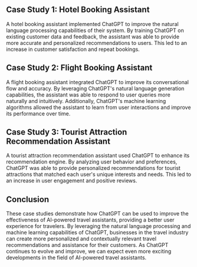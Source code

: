 
Case Study 1: Hotel Booking Assistant
-------------------------------------

A hotel booking assistant implemented ChatGPT to improve the natural language processing capabilities of their system. By training ChatGPT on existing customer data and feedback, the assistant was able to provide more accurate and personalized recommendations to users. This led to an increase in customer satisfaction and repeat bookings.

Case Study 2: Flight Booking Assistant
--------------------------------------

A flight booking assistant integrated ChatGPT to improve its conversational flow and accuracy. By leveraging ChatGPT's natural language generation capabilities, the assistant was able to respond to user queries more naturally and intuitively. Additionally, ChatGPT's machine learning algorithms allowed the assistant to learn from user interactions and improve its performance over time.

Case Study 3: Tourist Attraction Recommendation Assistant
---------------------------------------------------------

A tourist attraction recommendation assistant used ChatGPT to enhance its recommendation engine. By analyzing user behavior and preferences, ChatGPT was able to provide personalized recommendations for tourist attractions that matched each user's unique interests and needs. This led to an increase in user engagement and positive reviews.

Conclusion
----------

These case studies demonstrate how ChatGPT can be used to improve the effectiveness of AI-powered travel assistants, providing a better user experience for travelers. By leveraging the natural language processing and machine learning capabilities of ChatGPT, businesses in the travel industry can create more personalized and contextually relevant travel recommendations and assistance for their customers. As ChatGPT continues to evolve and improve, we can expect even more exciting developments in the field of AI-powered travel assistants.
